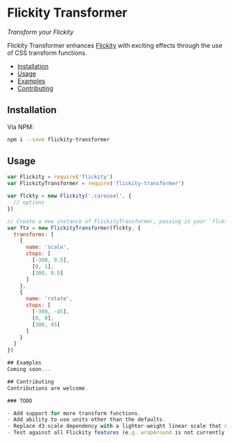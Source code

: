 # Flickity Transformer
*Transform your Flickity*

Flickity Transformer enhances [Flickity](http://flickity.metafizzy.co/) with exciting effects through the use of CSS transform functions.

- [Installation](#installation)
- [Usage](#usage)
- [Examples](#examples)
- [Contributing](#contributing)

## Installation
Via NPM:

```bash
npm i --save flickity-transformer
```

## Usage
```js
var Flickity = require('flickity')
var FlickityTransformer = require('flickity-transformer')

var flckty = new Flickity('.carousel', {
  // options
})

// Create a new instance of FlickityTransformer, passing in your `flckty` instance and a configuration object that contains an array of `transforms`. Each transform should have a `name` property, corresponding to the transform function you want to use, and a `stops` array, containing at least two stops. Each stop is an array with two values: x position in pixels relative to the home position of your carousel, and the transform value to apply at that position.
var ftx = new FlickityTransformer(flckty, {
  transforms: [
    {
      name: 'scale',
      stops: [
        [-300, 0.5],
        [0, 1],
        [300, 0.5]
      ]
    },
    {
      name: 'rotate',
      stops: [
        [-300, -45],
        [0, 0],
        [300, 45]
      ]
    }
  ]
})

## Examples
Coming soon...

## Contributing
Contributions are welcome.

### TODO

- Add support for more transform functions.
- Add ability to use units other than the defaults.
- Replace d3-scale dependency with a lighter-weight linear scale that supports clamping and piecewise scales.
- Test against all Flickity features (e.g. wrapAround is not currently supported).
